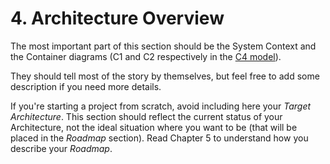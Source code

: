 # 4. Architecture Overview

The most important part of this section should be the System Context and the Container diagrams (C1 and C2 respectively in the [C4 model](https://c4model.com/)). 

They should tell most of the story by themselves, but feel free to add some description if you need more details.

If you're starting a project from scratch, avoid including here your *Target Architecture*. This section should reflect the current status of your Architecture, not the ideal situation where you want to be (that will be placed in the *Roadmap* section). Read Chapter 5 to understand how you describe your *Roadmap*.  
